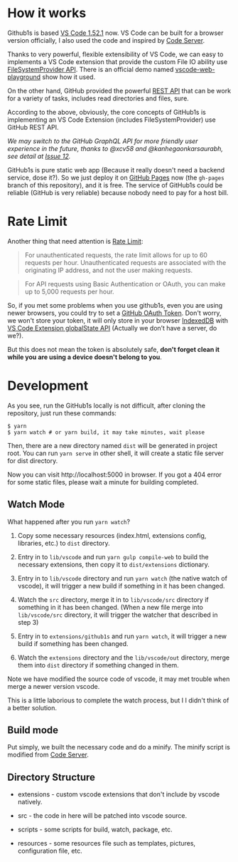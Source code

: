 # How it works

Github1s is based [VS Code 1.52.1](https://github.com/microsoft/vscode/tree/1.52.1) now. VS Code can be built for a browser version officially, I also used the code and inspired by [Code Server](https://github.com/cdr/code-server).

Thanks to very powerful, flexible extensibility of VS Code, we can easy to implements a VS Code extension that provide the custom File IO ability use [FileSystemProvider API](https://code.visualstudio.com/api/references/vscode-api#FileSystemProvider). There is an official demo named [vscode-web-playground](https://github.com/microsoft/vscode-web-playground) show how it used.

On the other hand, GitHub provided the powerful [REST API](https://docs.github.com/en/rest) that can be work for a variety of tasks, includes read directories and files, sure.

According to the above, obviously, the core concepts of GitHub1s is implementing an VS Code Extension (includes FileSystemProvider) use GitHub REST API.

*We may switch to the GitHub GraphQL API for more friendly user experience in the future, thanks to @xcv58 and @kanhegaonkarsaurabh, see detail at [Issue 12](https://github.com/conwnet/github1s/issues/12).*

GitHub1s is pure static web app (Because it really doesn't need a backend service, dose it?). So we just deploy it on [GitHub Pages](https://pages.github.com/) now (the `gh-pages` branch of this repository), and it is free. The service of GitHub1s could be reliable (GitHub is very reliable) because nobody need to pay for a host bill.

# Rate Limit

Another thing that need attention is [Rate Limit](https://docs.github.com/en/rest/reference/rate-limit):

> For unauthenticated requests, the rate limit allows for up to 60 requests per hour. Unauthenticated requests are associated with the originating IP address, and not the user making requests.

> For API requests using Basic Authentication or OAuth, you can make up to 5,000 requests per hour.

So, if you met some problems when you use github1s, even you are using newer browsers, you could try to set a [GitHub OAuth Token](https://docs.github.com/en/rest/overview/resources-in-the-rest-api#oauth2-token-sent-in-a-header). Don't worry, we won't store your token, it will only store in your browser [IndexedDB](https://developer.mozilla.org/en-US/docs/Web/API/IndexedDB_API) with [VS Code Extension globalState API](https://code.visualstudio.com/api/references/vscode-api#ExtensionContext) (Actually we don’t have a server, do we?).

But this does not mean the token is absolutely safe, **don't forget clean it while you are using a device doesn't belong to you**.

# Development

As you see, run the GitHub1s locally is not difficult, after cloning the repository, just run these commands:

```shell
$ yarn
$ yarn watch # or yarn build, it may take minutes, wait please
```

Then, there are a new directory named `dist` will be generated in project root. You can run `yarn serve` in other shell, it will create a static file server for dist directory.

Now you can visit http://localhost:5000 in browser. If you got a 404 error for some static files, please wait a minute for building completed.

## Watch Mode

What happened after you run `yarn watch`?

1. Copy some necessary resources (index.html, extensions config, libraries, etc.) to `dist` directory.

2. Entry in to `lib/vscode` and run `yarn gulp compile-web` to build the necessary extensions, then copy it to `dist/extensions` dictionary.

3. Entry in to `lib/vscode` directory and run `yarn watch` (the native watch of vscode), it will trigger a new build if something in it has been changed.

4. Watch the `src` directory, merge it in to `lib/vscode/src` directory if something in it has been changed. (When a new file merge into `lib/vscode/src` directory, it will trigger the watcher that described in step 3)

5. Entry in to `extensions/github1s` and run `yarn watch`, it will trigger a new build if something has been changed.

6. Watch the `extensions` directory and the `lib/vscode/out` directory, merge them into `dist` directory if something changed in them.

Note we have modified the source code of vscode, it may met trouble when merge a newer version vscode.

This is a little laborious to complete the watch process, but I  I didn't think of a better solution.

## Build mode

Put simply, we built the necessary code and do a minify. The minify script is modified from [Code Server](https://github.com/cdr/code-server).

## Directory Structure

- extensions - custom vscode extensions that don't include by vscode natively.

- src - the code in here will be patched into vscode source.

- scripts - some scripts for build, watch, package, etc.

- resources - some resources file such as templates, pictures, configuration file, etc.
